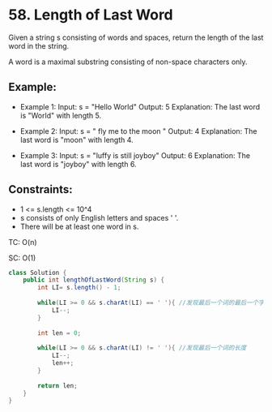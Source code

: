 # 58. Length of Last Word

Given a string s consisting of words and spaces, return the length of the last word in the string.

A word is a maximal substring consisting of non-space characters only.

 
## Example:
+ Example 1:
Input: s = "Hello World"
Output: 5
Explanation: The last word is "World" with length 5.

+ Example 2:
Input: s = "   fly me   to   the moon  "
Output: 4
Explanation: The last word is "moon" with length 4.

+ Example 3:
Input: s = "luffy is still joyboy"
Output: 6
Explanation: The last word is "joyboy" with length 6.
 

## Constraints:
+ 1 <= s.length <= 10^4
+ s consists of only English letters and spaces ' '.
+ There will be at least one word in s.

TC: O(n)

SC: O(1)

```java
class Solution {
    public int lengthOfLastWord(String s) {
        int LI= s.length() - 1;
        
        while(LI >= 0 && s.charAt(LI) == ' '){ //发现最后一个词的最后一个字母的index
            LI--;
        }
        
        int len = 0;
        
        while(LI >= 0 && s.charAt(LI) != ' '){ //发现最后一个词的长度
            LI--;
            len++;
        }
        
        return len;
    }
}
```
